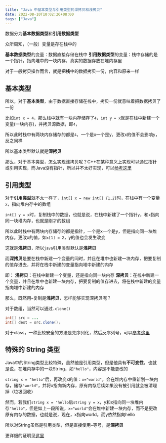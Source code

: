 ```yaml
---
title: "Java 中基本类型与引用类型的深拷贝和浅拷贝"
date: 2022-08-10T10:02:26+08:00
tags: ["Java"]
---
```


数据分为**基本数据类型**和**引用数据类型**

众所周知，（一般）变量是存在栈中的

**基本数据类型**的变量：数据直接存储在栈中
**引用数据类型**的变量：栈中存储的是一个指针，指向堆中的一块内存，真实的数据存放在堆内存里

对于一般拷贝操作而言，就是把**栈**中的数据拷贝一份，内容和原来一样

## 基本类型

所以，对于**基本类型**，由于数据直接存储在栈中，拷贝一份就意味着把数据拷贝了一份

比如`int x = 4`，那么栈中就有一块内存储存了`4`，`int y = x`就是在栈中新建一个变量(一块内存)，并拷贝源数据，即`4`，

所以此时栈中有两块内存储存的都是`4`，一个是x一个是y，更改x的值不会影响y，反之同样

所以基本类型默认就是**深拷贝**

那么，对于基本类型，怎么实现浅拷贝呢？C++在某种意义上实现可以通过指针或引用实现，而Java没有指针，所以并不太好实现，可以[参考这里](https://stackoverflow.com/questions/39997078/shallow-copy-integer-in-java)

## 引用类型

对于**引用类型**就不太一样了，`int[] x = new int[] {1,2}`时，在栈中有一个变量`x`，指向堆内存中的数组

`int[] y = x`时，复制栈中的数据，也就是说，在栈中新建了一个指针`y`，和`x`指向同一块堆内存，也就是刚才的数组

所以此时栈中有两块内存储存的都是指针，一个是x一个是y，但是指向同一块堆内存，更改x的值，如`x[1] = 2`，y的值也会发生改变

这就是**浅拷贝**，所以`java`引用类型默认是**浅拷贝**

而**深拷贝**是要在栈中新建一个变量的同时，并且在堆中也新建一块内存，把要复制的值存进去，并将在栈中新建的变量指向堆中新建的内存

即：
**浅拷贝**：在栈中新建一个变量，还是指向同一块内存
**深拷贝**：在栈中新建一个变量，并且在堆中也新建一块内存，把要复制的值存进去，将在栈中新建的变量指向堆中新建的内存

那么，既然用`=`复制是**浅拷贝**，怎样能够实现深拷贝呢？

对于数组，当然可以通过`.clone()`

```Java
int[] src = ...
int[] dest = src.clone();
```

对于class，一种比较安全的方法是先序列化，然后反序列号，可以[参考这里](https://stackoverflow.com/questions/64036/how-do-you-make-a-deep-copy-of-an-object)

## 特殊的 String 类型

Java中的String类型比较特殊，虽然他是引用类型，但是他具有**不可变性**，也就是说，在堆内存中的一块String，如`"hello"`，内容是不能更改的

`string x = "hello"`后，再改变x的值：`x="world"`，会在堆内存中重新划一块内存，储存`"world"`，并将x指向新内存，原有内存后续如果没有被引用就会被清理掉（垃圾回收）

然而，若我们`string x = "hello`后`string y = x`，y和x指向同一块堆内存`"hello"`，但是如上一段所说，`x="world"`会在堆中新建一块内存，而不是更改原有内存的数据，也就是说，现在，x指向world，而y依然指向hello

所以对String虽然是引用类型，但是直接使用`=`等号，是**深拷贝**

更详细的证明见[这里](https://stackoverflow.com/questions/10607990/how-should-i-copy-strings-in-java)
